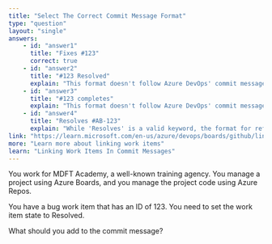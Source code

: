 ```yaml
---
title: "Select The Correct Commit Message Format"
type: "question"
layout: "single"
answers:
    - id: "answer1"
      title: "Fixes #123"
      correct: true
    - id: "answer2"
      title: "#123 Resolved"
      explain: "This format doesn't follow Azure DevOps' commit message conventions for linking and resolving work items. It will link to the work item but won't automatically resolve it."
    - id: "answer3"
      title: "#123 completes"
      explain: "This format doesn't follow Azure DevOps' commit message conventions. The keyword 'completes' isn't recognized for automatically resolving work items."
    - id: "answer4"
      title: "Resolves #AB-123"
      explain: "While 'Resolves' is a valid keyword, the format for referencing the work item is incorrect. For Azure Boards integrated with Azure Repos, you should use just the ID number without the project prefix."
link: "https://learn.microsoft.com/en-us/azure/devops/boards/github/link-to-from-github?view=azure-devops"
more: "Learn more about linking work items"
learn: "Linking Work Items In Commit Messages"
---
```


You work for MDFT Academy, a well-known training agency. You manage a project using Azure Boards, and you manage the project code using Azure Repos.

You have a bug work item that has an ID of 123. You need to set the work item state to Resolved.

What should you add to the commit message?
